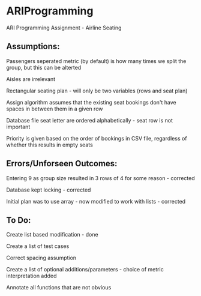 # ARIProgramming
ARI Programming Assignment - Airline Seating




Assumptions:
-------------------------------------------------
Passengers seperated metric (by default) is how many times we split the group, but this can be alterted

Aisles are irrelevant

Rectangular seating plan - will only be two variables (rows and seat plan) 

Assign algorithm assumes that the existing seat bookings don't have spaces in between them in a given row

Database file seat letter are ordered alphabetically - seat row is not important

Priority is given based on the order of bookings in CSV file, regardless of whether this results in empty seats



Errors/Unforseen Outcomes:
-------------------------------------------------
Entering 9 as group size resulted in 3 rows of 4 for some reason  -  corrected

Database kept locking  -  corrected

Initial plan was to use array - now modified to work with lists  -  corrected




To Do:
-------------------------------------------------
Create list based modification  -  done

Create a list of test cases

Correct spacing assumption

Create a list of optional additions/parameters  -  choice of metric interpretation added

Annotate all functions that are not obvious
